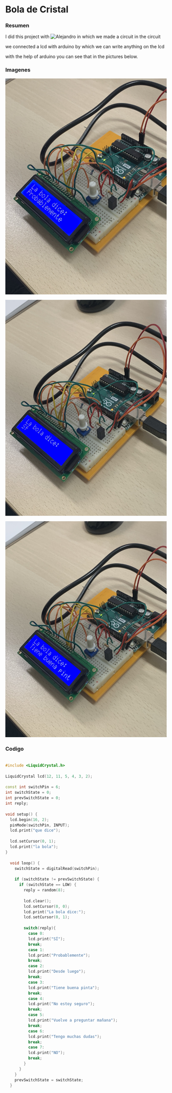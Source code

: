 # Bola de Cristal


### Resumen

I did this project with ![Alejandro](https://github.com/Baelyn1/1-Trimestre) in which we made a circuit in the circuit 


we connected a lcd with arduino by which we can write anything on the lcd 


with the help of arduino you can see that in the pictures below.

### Imagenes



![](https://raw.githubusercontent.com/Hanzla55/Arduino/main/bola%201.jpg)



![](https://raw.githubusercontent.com/Hanzla55/Arduino/main/bola%202.jpg)



![](https://raw.githubusercontent.com/Hanzla55/Arduino/main/bola%203.jpg)



### Codigo

``` C++

#include <LiquidCrystal.h>

LiquidCrystal lcd(12, 11, 5, 4, 3, 2);

const int switchPin = 6;
int switchState = 0;
int prevSwitchState = 0;
int reply;

void setup() { 
  lcd.begin(16, 2);
  pinMode(switchPin, INPUT);
  lcd.print("que dice");

  lcd.setCursor(0, 1);
  lcd.print("la bola");
}

  void loop() {
    switchState = digitalRead(switchPin);

    if (switchState != prevSwitchState) {
      if (switchState == LOW) {
        reply = random(8);

        lcd.clear();
        lcd.setCursor(0, 0);
        lcd.print("La bola dice:");
        lcd.setCursor(0, 1);

        switch(reply){
          case 0:
          lcd.print("SÍ");
          break;
          case 1:
          lcd.print("Probablemente");
          break;
          case 2:
          lcd.print("Desde luego");
          break;
          case 3:
          lcd.print("Tiene buena pinta");
          break;
          case 4:
          lcd.print("No estoy seguro");
          break;
          case 5:
          lcd.print("Vuelve a preguntar mañana");
          break;
          case 6:
          lcd.print("Tengo muchas dudas");
          break;
          case 7:
          lcd.print("NO");
          break;
        }
      }
    }
    prevSwitchState = switchState;
  }
  ```
